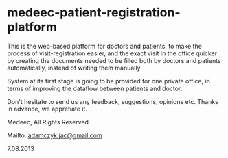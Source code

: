 medeec-patient-registration-platform
====================================
This is the web-based platform for doctors and patients, to make the process of visit-registration easier, and the exact visit in the office quicker by creating the documents needed to be filled both by doctors and patients automatically, instead of writing them manually.

System at its first stage is going to be provided for one private office, in terms of improving the dataflow between patients and doctor.

Don't hesitate to send us any feedback, suggestions, opinions etc. Thanks in advance, we appretiate it.

Medeec, All Rights Reserved.

Mailto: adamczyk.jac@gmail.com

7.08.2013
